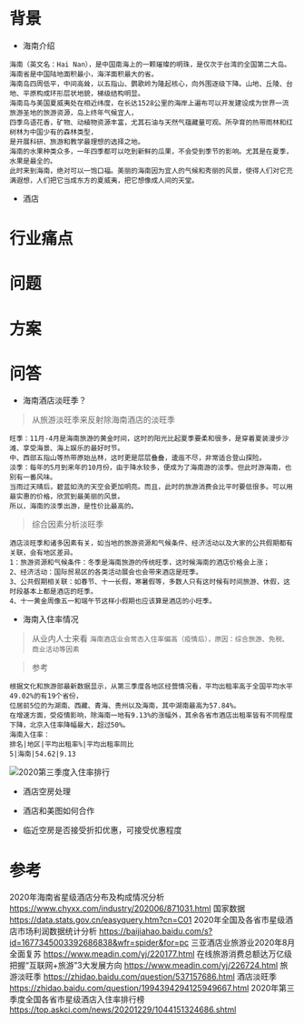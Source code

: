 
# 背景

- 海南介绍
```
海南（英文名：Hai Nan），是中国南海上的一颗璀璨的明珠，是仅次于台湾的全国第二大岛。海南省是中国陆地面积最小，海洋面积最大的省。
海南岛四周低平，中间高耸，以五指山、鹦歌岭为隆起核心，向外围逐级下降。山地、丘陵、台地、平原构成环形层状地貌，梯级结构明显。
海南岛与美国夏威夷处在相近纬度，在长达1528公里的海岸上遍布可以开发建设成为世界一流旅游圣地的旅游资源，岛上终年气候宜人，
四季鸟语花香，矿物、动植物资源丰富，尤其石油与天然气蕴藏量可观。所孕育的热带雨林和红树林为中国少有的森林类型，
是开展科研、旅游和教学最理想的选择之地。
海南的水果种类众多，一年四季都可以吃到新鲜的瓜果，不会受到季节的影响。尤其是在夏季，水果是最全的。
此时来到海南，绝对可以一饱口福。美丽的海南因为宜人的气候和秀丽的风景，使得人们对它充满遐想，人们把它当成东方的夏威夷，把它想像成人间的天堂。
```
- 酒店

# 行业痛点


# 问题


# 方案



# 问答
- 海南酒店淡旺季？
> 从旅游淡旺季来反射除海南酒店的淡旺季

```
旺季：11月-4月是海南旅游的黄金时间，这时的阳光比起夏季要柔和很多，是穿着夏装漫步沙滩、享受海景、海上娱乐的最好时节。
中、西部五指山等热带原始丛林，这时更是层层叠叠，逶迤不尽，非常适合登山探险。
淡季：每年的5月到来年的10月份，由于降水较多，便成为了海南游的淡季。但此时游海南，也别有一番风味。
当雨过天晴后，碧蓝如洗的天空会更加明亮。而且，此时的旅游消费会比平时要低很多。可以用最实惠的价格，欣赏到最美丽的风景。
所以，海南的淡季出游，是性价比最高的。
```

> 综合因素分析淡旺季

```
酒店淡旺季和诸多因素有关，如当地的旅游资源和气候条件、经济活动以及大家的公共假期都有关联，会有地区差异。
1：旅游资源和气候条件：冬季是海南旅游的传统旺季，这时候海南的酒店价格会上涨；
2、经济活动：国际贸易区的各类活动展会也会带来酒店是旺季。
3、公共假期相关联：如春节、十一长假，寒暑假等，多数人只有这时候有时间旅游、休假，这时段基本上都是酒店的旺季。
4、十一黄金周像五一和端午节这样小假期也应该算是酒店的小旺季。
```

- 海南入住率情况

> 从业内人士来看
`海南酒店业会常态入住率偏高（疫情后），原因：综合旅游、免税、商业活动等因素`

> 参考

```
根据文化和旅游部最新数据显示，从第三季度各地区经营情况看，平均出租率高于全国平均水平49.02%的有19个省份，
位居前5位的为湖南、西藏、青海、贵州以及海南，其中湖南最高为57.84%。
在增速方面，受疫情影响，除海南一地有9.13%的涨幅外，其余各省市酒店出租率皆有不同程度下降，北京入住率降幅最大，超过50%。
海南入住率：
排名|地区|平均出租率%|平均出租率同比
5|海南|54.62|9.13
```
![2020第三季度入住率排行](https://image1.askci.com/images/2020/12/21/03df36c6-082e-4ccf-bde0-8dc4b5312d05.png "2020入住率")

- 酒店空房处理

- 酒店和美图如何合作

- 临近空房是否接受折扣优惠，可接受优惠程度




# 参考
2020年海南省星级酒店分布及构成情况分析
https://www.chyxx.com/industry/202006/871031.html
国家数据
https://data.stats.gov.cn/easyquery.htm?cn=C01
2020年全国及各省市星级酒店市场利润数据统计分析
https://baijiahao.baidu.com/s?id=1677345003392686838&wfr=spider&for=pc
三亚酒店业旅游业2020年8月全面复苏
https://www.meadin.com/yj/220177.html
在线旅游消费总额达万亿级 把握“互联网+旅游”3大发展方向
https://www.meadin.com/yj/226724.html
旅游淡旺季
https://zhidao.baidu.com/question/537157686.html
酒店淡旺季
https://zhidao.baidu.com/question/1994394294125949667.html
2020年第三季度全国各省市星级酒店入住率排行榜
https://top.askci.com/news/20201229/1044151324686.shtml
